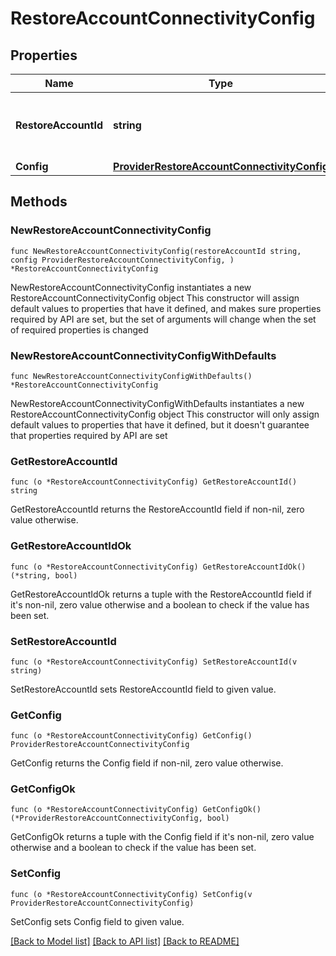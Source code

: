 # RestoreAccountConnectivityConfig

## Properties

Name | Type | Description | Notes
------------ | ------------- | ------------- | -------------
**RestoreAccountId** | **string** | Eon-assigned ID of the restore account. | 
**Config** | [**ProviderRestoreAccountConnectivityConfig**](ProviderRestoreAccountConnectivityConfig.md) |  | 

## Methods

### NewRestoreAccountConnectivityConfig

`func NewRestoreAccountConnectivityConfig(restoreAccountId string, config ProviderRestoreAccountConnectivityConfig, ) *RestoreAccountConnectivityConfig`

NewRestoreAccountConnectivityConfig instantiates a new RestoreAccountConnectivityConfig object
This constructor will assign default values to properties that have it defined,
and makes sure properties required by API are set, but the set of arguments
will change when the set of required properties is changed

### NewRestoreAccountConnectivityConfigWithDefaults

`func NewRestoreAccountConnectivityConfigWithDefaults() *RestoreAccountConnectivityConfig`

NewRestoreAccountConnectivityConfigWithDefaults instantiates a new RestoreAccountConnectivityConfig object
This constructor will only assign default values to properties that have it defined,
but it doesn't guarantee that properties required by API are set

### GetRestoreAccountId

`func (o *RestoreAccountConnectivityConfig) GetRestoreAccountId() string`

GetRestoreAccountId returns the RestoreAccountId field if non-nil, zero value otherwise.

### GetRestoreAccountIdOk

`func (o *RestoreAccountConnectivityConfig) GetRestoreAccountIdOk() (*string, bool)`

GetRestoreAccountIdOk returns a tuple with the RestoreAccountId field if it's non-nil, zero value otherwise
and a boolean to check if the value has been set.

### SetRestoreAccountId

`func (o *RestoreAccountConnectivityConfig) SetRestoreAccountId(v string)`

SetRestoreAccountId sets RestoreAccountId field to given value.


### GetConfig

`func (o *RestoreAccountConnectivityConfig) GetConfig() ProviderRestoreAccountConnectivityConfig`

GetConfig returns the Config field if non-nil, zero value otherwise.

### GetConfigOk

`func (o *RestoreAccountConnectivityConfig) GetConfigOk() (*ProviderRestoreAccountConnectivityConfig, bool)`

GetConfigOk returns a tuple with the Config field if it's non-nil, zero value otherwise
and a boolean to check if the value has been set.

### SetConfig

`func (o *RestoreAccountConnectivityConfig) SetConfig(v ProviderRestoreAccountConnectivityConfig)`

SetConfig sets Config field to given value.



[[Back to Model list]](../README.md#documentation-for-models) [[Back to API list]](../README.md#documentation-for-api-endpoints) [[Back to README]](../README.md)


